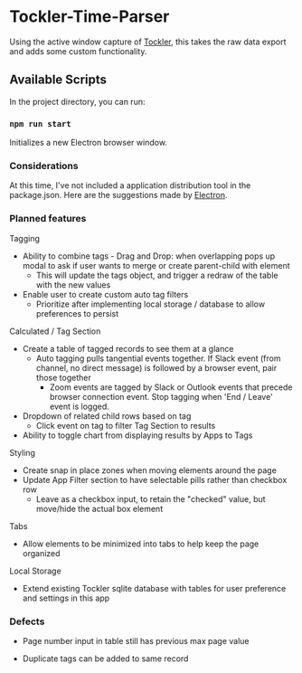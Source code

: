 # Tockler-Time-Parser

Using the active window capture of [Tockler](https://maygo.github.io/tockler/), this takes the raw data export and adds some custom functionality.

## Available Scripts

In the project directory, you can run:

### `npm run start`

Initializes a new Electron browser window.

### Considerations

At this time, I've not included a application distribution tool in the package.json. Here are the suggestions made by [Electron](https://www.electronjs.org/docs/tutorial/application-distribution).

### Planned features

Tagging

- Ability to combine tags - Drag and Drop: when overlapping pops up modal to ask if user wants to merge or create parent-child with element
  - This will update the tags object, and trigger a redraw of the table with the new values
- Enable user to create custom auto tag filters
  - Prioritize after implementing local storage / database to allow preferences to persist

Calculated / Tag Section

- Create a table of tagged records to see them at a glance
  - Auto tagging pulls tangential events together. If Slack event (from channel, no direct message) is followed by a browser event, pair those together
    - Zoom events are tagged by Slack or Outlook events that precede browser connection event. Stop tagging when 'End / Leave' event is logged.
- Dropdown of related child rows based on tag
  - Click event on tag to filter Tag Section to results
- Ability to toggle chart from displaying results by Apps to Tags

Styling

- Create snap in place zones when moving elements around the page
- Update App Filter section to have selectable pills rather than checkbox row
  - Leave as a checkbox input, to retain the "checked" value, but move/hide the actual box element

Tabs

- Allow elements to be minimized into tabs to help keep the page organized

Local Storage

- Extend existing Tockler sqlite database with tables for user preference and settings in this app

### Defects

- Page number input in table still has previous max page value

- Duplicate tags can be added to same record
